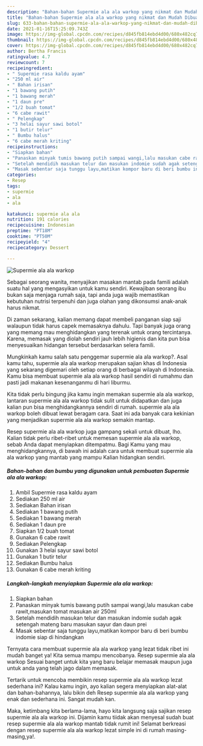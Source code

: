 ```yaml
---
description: "Bahan-bahan Supermie ala ala warkop yang nikmat dan Mudah Dibuat"
title: "Bahan-bahan Supermie ala ala warkop yang nikmat dan Mudah Dibuat"
slug: 633-bahan-bahan-supermie-ala-ala-warkop-yang-nikmat-dan-mudah-dibuat
date: 2021-01-16T15:25:09.743Z
image: https://img-global.cpcdn.com/recipes/d845fb814ebd4d00/680x482cq70/supermie-ala-ala-warkop-foto-resep-utama.jpg
thumbnail: https://img-global.cpcdn.com/recipes/d845fb814ebd4d00/680x482cq70/supermie-ala-ala-warkop-foto-resep-utama.jpg
cover: https://img-global.cpcdn.com/recipes/d845fb814ebd4d00/680x482cq70/supermie-ala-ala-warkop-foto-resep-utama.jpg
author: Bertha Francis
ratingvalue: 4.7
reviewcount: 7
recipeingredient:
- " Supermie rasa kaldu ayam"
- "250 ml air"
- " Bahan irisan"
- "1 bawang putih"
- "1 bawang merah"
- "1 daun pre"
- "1/2 buah tomat"
- "6 cabe rawit"
- " Pelengkap"
- "3 helai sayur sawi botol"
- "1 butir telur"
- " Bumbu halus"
- "6 cabe merah kriting"
recipeinstructions:
- "Siapkan bahan"
- "Panaskan minyak tumis bawang putih sampai wangi,lalu masukan cabe rawit,masukan tomat masukan air 250ml"
- "Setelah mendidih masukan telur dan masukan indomie sudah agak setengah mateng baru masukan sayur dan daun prei"
- "Masak sebentar saja tunggu layu,matikan kompor baru di beri bumbu indomie siap di hindangkan"
categories:
- Resep
tags:
- supermie
- ala
- ala

katakunci: supermie ala ala 
nutrition: 191 calories
recipecuisine: Indonesian
preptime: "PT18M"
cooktime: "PT50M"
recipeyield: "4"
recipecategory: Dessert

---
```



![Supermie ala ala warkop](https://img-global.cpcdn.com/recipes/d845fb814ebd4d00/680x482cq70/supermie-ala-ala-warkop-foto-resep-utama.jpg)

Sebagai seorang wanita, menyajikan masakan mantab pada famili adalah suatu hal yang mengasyikan untuk kamu sendiri. Kewajiban seorang ibu bukan saja menjaga rumah saja, tapi anda juga wajib memastikan kebutuhan nutrisi terpenuhi dan juga olahan yang dikonsumsi anak-anak harus nikmat.

Di zaman  sekarang, kalian memang dapat membeli panganan siap saji walaupun tidak harus capek memasaknya dahulu. Tapi banyak juga orang yang memang mau menghidangkan yang terenak untuk orang tercintanya. Karena, memasak yang diolah sendiri jauh lebih higienis dan kita pun bisa menyesuaikan hidangan tersebut berdasarkan selera famili. 



Mungkinkah kamu salah satu penggemar supermie ala ala warkop?. Asal kamu tahu, supermie ala ala warkop merupakan sajian khas di Indonesia yang sekarang digemari oleh setiap orang di berbagai wilayah di Indonesia. Kamu bisa membuat supermie ala ala warkop hasil sendiri di rumahmu dan pasti jadi makanan kesenanganmu di hari liburmu.

Kita tidak perlu bingung jika kamu ingin memakan supermie ala ala warkop, lantaran supermie ala ala warkop tidak sulit untuk didapatkan dan juga kalian pun bisa menghidangkannya sendiri di rumah. supermie ala ala warkop boleh dibuat lewat beragam cara. Saat ini ada banyak cara kekinian yang menjadikan supermie ala ala warkop semakin mantap.

Resep supermie ala ala warkop juga gampang sekali untuk dibuat, lho. Kalian tidak perlu ribet-ribet untuk memesan supermie ala ala warkop, sebab Anda dapat menyiapkan ditempatmu. Bagi Kamu yang mau menghidangkannya, di bawah ini adalah cara untuk membuat supermie ala ala warkop yang mantab yang mampu Kalian hidangkan sendiri.

<!--inarticleads1-->

##### Bahan-bahan dan bumbu yang digunakan untuk pembuatan Supermie ala ala warkop:

1. Ambil  Supermie rasa kaldu ayam
1. Sediakan 250 ml air
1. Sediakan  Bahan irisan
1. Sediakan 1 bawang putih
1. Sediakan 1 bawang merah
1. Sediakan 1 daun pre
1. Siapkan 1/2 buah tomat
1. Gunakan 6 cabe rawit
1. Sediakan  Pelengkap
1. Gunakan 3 helai sayur sawi botol
1. Gunakan 1 butir telur
1. Sediakan  Bumbu halus
1. Gunakan 6 cabe merah kriting




<!--inarticleads2-->

##### Langkah-langkah menyiapkan Supermie ala ala warkop:

1. Siapkan bahan
1. Panaskan minyak tumis bawang putih sampai wangi,lalu masukan cabe rawit,masukan tomat masukan air 250ml
1. Setelah mendidih masukan telur dan masukan indomie sudah agak setengah mateng baru masukan sayur dan daun prei
1. Masak sebentar saja tunggu layu,matikan kompor baru di beri bumbu indomie siap di hindangkan




Ternyata cara membuat supermie ala ala warkop yang lezat tidak ribet ini mudah banget ya! Kita semua mampu mencobanya. Resep supermie ala ala warkop Sesuai banget untuk kita yang baru belajar memasak maupun juga untuk anda yang telah jago dalam memasak.

Tertarik untuk mencoba membikin resep supermie ala ala warkop lezat sederhana ini? Kalau kamu ingin, ayo kalian segera menyiapkan alat-alat dan bahan-bahannya, lalu bikin deh Resep supermie ala ala warkop yang enak dan sederhana ini. Sangat mudah kan. 

Maka, ketimbang kita berlama-lama, hayo kita langsung saja sajikan resep supermie ala ala warkop ini. Dijamin kamu tiidak akan menyesal sudah buat resep supermie ala ala warkop mantab tidak rumit ini! Selamat berkreasi dengan resep supermie ala ala warkop lezat simple ini di rumah masing-masing,ya!.

